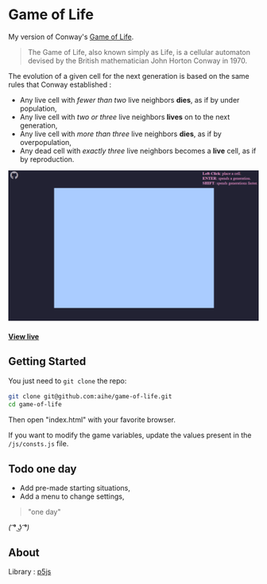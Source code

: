 # Game of Life

My version of Conway's [Game of Life](https://en.wikipedia.org/wiki/Conway%27s_Game_of_Life).

> The Game of Life, also known simply as Life, is a cellular automaton devised by the British mathematician John Horton Conway in 1970.

The evolution of a given cell for the next generation is based on the same rules that Conway established :
* Any live cell with *fewer than two* live neighbors **dies**, as if by under population,
* Any live cell with *two or three* live neighbors **lives** on to the next generation,
* Any live cell with *more than three* live neighbors **dies**, as if by overpopulation,
* Any dead cell with *exactly three* live neighbors becomes a **live** cell, as if by reproduction. 

![](img/gameoflife.gif)
#### [View live](https://akhercha.github.io/game-of-life/)

## Getting Started

You just need to `git clone` the repo:

```bash
git clone git@github.com:aihe/game-of-life.git
cd game-of-life
```

Then open "index.html" with your favorite browser.

If you want to modify the game variables, update the values present in the `/js/consts.js` file.
	
## Todo one day

* Add pre-made starting situations,
* Add a menu to change settings,

> "one day"

*( ͡° ͜ʖ ͡°)*

## About

Library : [p5js](https://p5js.org/) 
